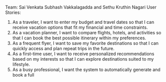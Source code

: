 Team: Sai Venkata Subhash Vakkalagadda and Sethu Kruthin Nagari
User Stories:
  1. As a traveler, I want to enter my budget and travel dates so that I can receive vacation options that fit my financial and time constraints.
  2. As a vacation planner, I want to compare flights, hotels, and activities so that I can book the best possible itinerary within my preferences.
  3. ⁠As a frequent flyer, I want to save my favorite destinations so that I can quickly access and plan repeat trips in the future.
  4. ⁠As a first-time user, I want to receive personalized recommendations based on my interests so that I can explore destinations suited to my lifestyle.
  5. As a busy professional, I want the system to automatically generate and book a full

